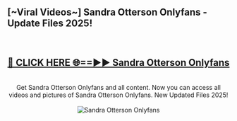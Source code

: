 <h2>[~Viral Videos~] Sandra Otterson Onlyfans - Update Files 2025!</h2>
<br>
<div align="center">
<h2><a href="https://betterlinks.top/A2PfLJ" rel="nofollow">🔴 CLICK HERE 🌐==►► Sandra Otterson Onlyfans</a></h2>
<br>
Get Sandra Otterson Onlyfans and all content. Now you can access all videos and pictures of Sandra Otterson Onlyfans. New Updated Files 2025!
<br>
<br>
<a href="https://betterlinks.top/A2PfLJ" rel="nofollow" data-target="animated-image.originalLink"><img src="https://i.ibb.co.com/WyWwxjT/player-gif2.gif" alt="Sandra Otterson Onlyfans" style="max-width: 100%; display: inline-block;" data-target="animated-image.originalImage"></a>
</div>
<br>
